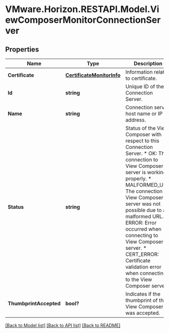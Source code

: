 # VMware.Horizon.RESTAPI.Model.ViewComposerMonitorConnectionServer
## Properties

Name | Type | Description | Notes
------------ | ------------- | ------------- | -------------
**Certificate** | [**CertificateMonitorInfo**](CertificateMonitorInfo.md) | Information related to certificate. | [optional] 
**Id** | **string** | Unique ID of the Connection Server. | 
**Name** | **string** | Connection server host name or IP address. | 
**Status** | **string** | Status of the View Composer with respect to this Connection Server. * OK: The connection to View Composer server is working properly. * MALFORMED_URL: The connection to View Composer server was not possible due to a malformed URL. * ERROR: Error occurred when connecting to View Composer server. * CERT_ERROR: Certificate validation error when connecting to the View Composer server. | 
**ThumbprintAccepted** | **bool?** | Indicates if the thumbprint of the View Composer was accepted. | 

[[Back to Model list]](../README.md#documentation-for-models) [[Back to API list]](../README.md#documentation-for-api-endpoints) [[Back to README]](../README.md)

